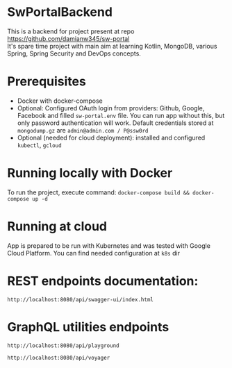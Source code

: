 # SwPortalBackend

This is a backend for project present at repo https://github.com/damianw345/sw-portal  
It's spare time project with main aim at learning Kotlin, MongoDB, various Spring, Spring Security and DevOps concepts.  

# Prerequisites
- Docker with docker-compose
- Optional: Configured OAuth login from providers: Github, Google, Facebook and filled `sw-portal.env` file. You can run
  app without this, but only password authentication will work. Default credentials stored at `mongodump.gz`
  are `admin@admin.com / P@ssw0rd`
- Optional (needed for cloud deployment): installed and configured `kubectl`, `gcloud`

# Running locally with Docker

To run the project, execute command: `docker-compose build && docker-compose up -d`

# Running at cloud

App is prepared to be run with Kubernetes and was tested with Google Cloud Platform. You can find needed configuration
at `k8s` dir

# REST endpoints documentation:

`http://localhost:8080/api/swagger-ui/index.html`

# GraphQL utilities endpoints

`http://localhost:8080/api/playground`

`http://localhost:8080/api/voyager`

